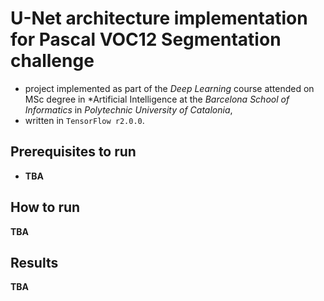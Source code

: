 U-Net architecture implementation for Pascal VOC12 Segmentation challenge
==
* project implemented as part of the *Deep Learning* course attended on MSc degree in *Artificial Intelligence at the *Barcelona School of Informatics* in *Polytechnic University of Catalonia*,
* written in `TensorFlow r2.0.0`.

Prerequisites to run
---
* **TBA**

How to run
---
**TBA**

Results
---
**TBA**
